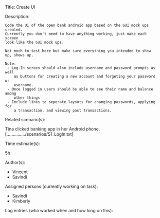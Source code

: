 Title: Create UI

Description:

	Code the UI of the open bank android app based on the GUI mock ups created.
	Currently you don't need to have anything working, just make each screen
	look like the GUI mock ups. 
	
	Not much to test here but make sure everything you intended to show up, shows up.
	
	Note:
	 - Log-In screen should also include username and password prompts as well
		as buttons for creating a new account and forgeting your password or
		username.
	 - Once logged in users should be able to see their name and balance among
		other things
	 - Include links to seperate layouts for changing passwords, applying for
		a transaction, and viewing past transactions.
	
Related scenario(s):

Tina clicked banking app in her Android phone.
[……………/scenarios/S1_Login.txt]
  
Time estimate(s):

  5h

Author(s):

  - Vincent
  - Savindi

Assigned persons (currently working on task):

  - Savindi
  - Kimberly

Log entries (who worked when and how long on this):


